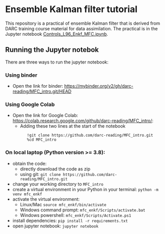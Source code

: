 # Ensemble Kalman filter tutorial

This repository is a practical of ensemble Kalman filter that is derived from DARC training course material for data assimilation. The practical is in the Jupyter notebook [Controls_L96_Enkf_MFC.ipynb](Controls_L96_Enkf_MFC.ipynb).


## Running the Jupyter notebok
There are three ways to run the jupyter notebook:
### Using binder
- Open the link for binder: https://mybinder.org/v2/gh/darc-reading/MFC_intro.git/HEAD
### Using Google Colab
- Open the link for Google Colab: https://colab.research.google.com/github/darc-reading/MFC_intro/:
  - Adding these two lines at the start of the notebook
    ```ipython
       !git clone https://github.com/darc-reading/MFC_intro.git
       %cd MFC_intro
    ```
### On local laptop (Python version >= 3.8):
  - obtain the code:
    - directly download the code as zip
    - using git: `git clone https://github.com/darc-reading/MFC_intro.git`
  - change your working directory to `MFC_intro`
  - create a virtual environment in your Python in your terminal:
    `python -m venv mfc_enkf`
  - activate the virtual environment:
    - Linux/Mac `source mfc_enkf/bin/activate`
    - Windows command prompt: `mfc_enkf/Scripts/activate.bat` 
    - Windows powershell: `mfc_enkf/Scripts/Activate.ps1`
  - install dependencies: `pip install -r requirements.txt`
  - open jupyter notebook: `jupyter notebook`
